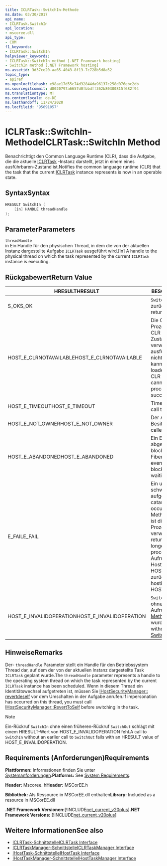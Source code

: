 ```yaml
---
title: ICLRTask::SwitchIn-Methode
ms.date: 03/30/2017
api_name:
- ICLRTask.SwitchIn
api_location:
- mscoree.dll
api_type:
- COM
f1_keywords:
- ICLRTask::SwitchIn
helpviewer_keywords:
- ICLRTask::SwitchIn method [.NET Framework hosting]
- SwitchIn method [.NET Framework hosting]
ms.assetid: 3d37ce20-aa65-4043-8f13-7c728b5d8a52
topic_type:
- apiref
ms.openlocfilehash: e98ae17d55c74d32844da96137c258d076ebc2db
ms.sourcegitcommit: d8020797a6657d0fbbdff362b80300815f682f94
ms.translationtype: MT
ms.contentlocale: de-DE
ms.lasthandoff: 11/24/2020
ms.locfileid: "95691057"
---
```

# <a name="iclrtaskswitchin-method"></a><span data-ttu-id="10085-102">ICLRTask::SwitchIn-Methode</span><span class="sxs-lookup"><span data-stu-id="10085-102">ICLRTask::SwitchIn Method</span></span>

<span data-ttu-id="10085-103">Benachrichtigt den Common Language Runtime (CLR), dass die Aufgabe, die die aktuelle [ICLRTask](iclrtask-interface.md) -Instanz darstellt, jetzt in einem eines ausführbaren-Zustand ist.</span><span class="sxs-lookup"><span data-stu-id="10085-103">Notifies the common language runtime (CLR) that the task that the current [ICLRTask](iclrtask-interface.md) instance represents is now in an operable state.</span></span>  
  
## <a name="syntax"></a><span data-ttu-id="10085-104">Syntax</span><span class="sxs-lookup"><span data-stu-id="10085-104">Syntax</span></span>  
  
```cpp  
HRESULT SwitchIn (  
    [in] HANDLE threadHandle  
);  
```  
  
## <a name="parameters"></a><span data-ttu-id="10085-105">Parameter</span><span class="sxs-lookup"><span data-stu-id="10085-105">Parameters</span></span>  

 `threadHandle`  
 <span data-ttu-id="10085-106">in Ein Handle für den physischen Thread, in dem die von der aktuellen Instanz dargestellte Aufgabe `ICLRTask` ausgeführt wird.</span><span class="sxs-lookup"><span data-stu-id="10085-106">[in] A handle to the physical thread on which the task represented by the current `ICLRTask` instance is executing.</span></span>  
  
## <a name="return-value"></a><span data-ttu-id="10085-107">Rückgabewert</span><span class="sxs-lookup"><span data-stu-id="10085-107">Return Value</span></span>  
  
|<span data-ttu-id="10085-108">HRESULT</span><span class="sxs-lookup"><span data-stu-id="10085-108">HRESULT</span></span>|<span data-ttu-id="10085-109">BESCHREIBUNG</span><span class="sxs-lookup"><span data-stu-id="10085-109">Description</span></span>|  
|-------------|-----------------|  
|<span data-ttu-id="10085-110">S_OK</span><span class="sxs-lookup"><span data-stu-id="10085-110">S_OK</span></span>|<span data-ttu-id="10085-111">`SwitchIn` wurde erfolgreich zurückgegeben.</span><span class="sxs-lookup"><span data-stu-id="10085-111">`SwitchIn` returned successfully.</span></span>|  
|<span data-ttu-id="10085-112">HOST_E_CLRNOTAVAILABLE</span><span class="sxs-lookup"><span data-stu-id="10085-112">HOST_E_CLRNOTAVAILABLE</span></span>|<span data-ttu-id="10085-113">Die CLR wurde nicht in einen Prozess geladen, oder die CLR befindet sich in einem Zustand, in dem Sie verwalteten Code nicht ausführen oder den-Befehl nicht erfolgreich verarbeiten kann.</span><span class="sxs-lookup"><span data-stu-id="10085-113">The CLR has not been loaded into a process, or the CLR is in a state in which it cannot run managed code or process the call successfully.</span></span>|  
|<span data-ttu-id="10085-114">HOST_E_TIMEOUT</span><span class="sxs-lookup"><span data-stu-id="10085-114">HOST_E_TIMEOUT</span></span>|<span data-ttu-id="10085-115">Timeout des Aufrufes.</span><span class="sxs-lookup"><span data-stu-id="10085-115">The call timed out.</span></span>|  
|<span data-ttu-id="10085-116">HOST_E_NOT_OWNER</span><span class="sxs-lookup"><span data-stu-id="10085-116">HOST_E_NOT_OWNER</span></span>|<span data-ttu-id="10085-117">Der Aufrufer ist nicht Besitzer der Sperre.</span><span class="sxs-lookup"><span data-stu-id="10085-117">The caller does not own the lock.</span></span>|  
|<span data-ttu-id="10085-118">HOST_E_ABANDONED</span><span class="sxs-lookup"><span data-stu-id="10085-118">HOST_E_ABANDONED</span></span>|<span data-ttu-id="10085-119">Ein Ereignis wurde abgebrochen, während ein blockierter Thread oder eine Fiber darauf wartete.</span><span class="sxs-lookup"><span data-stu-id="10085-119">An event was canceled while a blocked thread or fiber was waiting on it.</span></span>|  
|<span data-ttu-id="10085-120">E_FAIL</span><span class="sxs-lookup"><span data-stu-id="10085-120">E_FAIL</span></span>|<span data-ttu-id="10085-121">Ein unbekannter schwerwiegender Fehler ist aufgetreten.</span><span class="sxs-lookup"><span data-stu-id="10085-121">An unknown catastrophic failure occurred.</span></span> <span data-ttu-id="10085-122">Wenn eine Methode E_FAIL zurückgibt, ist die CLR innerhalb des Prozesses nicht mehr verwendbar.</span><span class="sxs-lookup"><span data-stu-id="10085-122">When a method returns E_FAIL, the CLR is no longer usable within the process.</span></span> <span data-ttu-id="10085-123">Nachfolgende Aufrufe von Hostingmethoden geben HOST_E_CLRNOTAVAILABLE zurück.</span><span class="sxs-lookup"><span data-stu-id="10085-123">Subsequent calls to hosting methods return HOST_E_CLRNOTAVAILABLE.</span></span>|  
|<span data-ttu-id="10085-124">HOST_E_INVALIDOPERATION</span><span class="sxs-lookup"><span data-stu-id="10085-124">HOST_E_INVALIDOPERATION</span></span>|<span data-ttu-id="10085-125">`SwitchIn` wurde aufgerufen, ohne dass ein früherer Aufruf der [SwitchOut-Methode](iclrtask-switchout-method.md)aufgerufen wurde.</span><span class="sxs-lookup"><span data-stu-id="10085-125">`SwitchIn` was called without an earlier call to [SwitchOut Method](iclrtask-switchout-method.md).</span></span>|  
  
## <a name="remarks"></a><span data-ttu-id="10085-126">Hinweise</span><span class="sxs-lookup"><span data-stu-id="10085-126">Remarks</span></span>  

 <span data-ttu-id="10085-127">Der- `threadHandle` Parameter stellt ein Handle für den Betriebssystem Thread dar, auf dem der von der aktuellen Instanz dargestellte Task `ICLRTask` geplant wurde.</span><span class="sxs-lookup"><span data-stu-id="10085-127">The `threadHandle` parameter represents a handle to the operating system thread on which the task represented by the current `ICLRTask` instance has been scheduled.</span></span> <span data-ttu-id="10085-128">Wenn in diesem Thread ein Identitätswechsel aufgetreten ist, müssen Sie [IHostSecurityManager:: revertdeself](ihostsecuritymanager-reverttoself-method.md) vor dem Umschalten in der Aufgabe anrufen.</span><span class="sxs-lookup"><span data-stu-id="10085-128">If impersonation has occurred on this thread, you must call [IHostSecurityManager::RevertToSelf](ihostsecuritymanager-reverttoself-method.md) before switching in the task.</span></span>  
  
> [!NOTE]
> <span data-ttu-id="10085-129">Ein-Rückruf `SwitchIn` ohne einen früheren-Rückruf `SwitchOut` schlägt mit einem HRESULT-Wert von HOST_E_INVALIDOPERATION fehl.</span><span class="sxs-lookup"><span data-stu-id="10085-129">A call to `SwitchIn` without an earlier call to `SwitchOut` fails with an HRESULT value of HOST_E_INVALIDOPERATION.</span></span>  
  
## <a name="requirements"></a><span data-ttu-id="10085-130">Requirements (Anforderungen)</span><span class="sxs-lookup"><span data-stu-id="10085-130">Requirements</span></span>  

 <span data-ttu-id="10085-131">**Plattformen:** Informationen finden Sie unter [Systemanforderungen](../../get-started/system-requirements.md).</span><span class="sxs-lookup"><span data-stu-id="10085-131">**Platforms:** See [System Requirements](../../get-started/system-requirements.md).</span></span>  
  
 <span data-ttu-id="10085-132">**Header:** Mscoree. h</span><span class="sxs-lookup"><span data-stu-id="10085-132">**Header:** MSCorEE.h</span></span>  
  
 <span data-ttu-id="10085-133">**Bibliothek:** Als Ressource in MSCorEE.dll enthalten</span><span class="sxs-lookup"><span data-stu-id="10085-133">**Library:** Included as a resource in MSCorEE.dll</span></span>  
  
 <span data-ttu-id="10085-134">**.NET Framework Versionen:**[!INCLUDE[net_current_v20plus](../../../../includes/net-current-v20plus-md.md)]</span><span class="sxs-lookup"><span data-stu-id="10085-134">**.NET Framework Versions:** [!INCLUDE[net_current_v20plus](../../../../includes/net-current-v20plus-md.md)]</span></span>  
  
## <a name="see-also"></a><span data-ttu-id="10085-135">Weitere Informationen</span><span class="sxs-lookup"><span data-stu-id="10085-135">See also</span></span>

- [<span data-ttu-id="10085-136">ICLRTask-Schnittstelle</span><span class="sxs-lookup"><span data-stu-id="10085-136">ICLRTask Interface</span></span>](iclrtask-interface.md)
- [<span data-ttu-id="10085-137">ICLRTaskManager-Schnittstelle</span><span class="sxs-lookup"><span data-stu-id="10085-137">ICLRTaskManager Interface</span></span>](iclrtaskmanager-interface.md)
- [<span data-ttu-id="10085-138">IHostTask-Schnittstelle</span><span class="sxs-lookup"><span data-stu-id="10085-138">IHostTask Interface</span></span>](ihosttask-interface.md)
- [<span data-ttu-id="10085-139">IHostTaskManager-Schnittstelle</span><span class="sxs-lookup"><span data-stu-id="10085-139">IHostTaskManager Interface</span></span>](ihosttaskmanager-interface.md)

